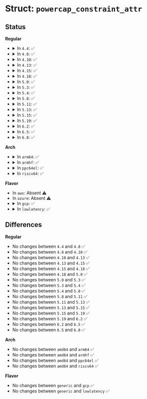 # Struct: <code>powercap_constraint_attr</code>

## Status
<b>Regular</b>
<ul>
<li>
<details>
<summary>In <code>4.4</code>: ✅</summary>

```c
struct powercap_constraint_attr {
    struct device_attribute power_limit_attr;
    struct device_attribute time_window_attr;
    struct device_attribute max_power_attr;
    struct device_attribute min_power_attr;
    struct device_attribute max_time_window_attr;
    struct device_attribute min_time_window_attr;
    struct device_attribute name_attr;
};
```
</details>
</li>
<li>
<details>
<summary>In <code>4.8</code>: ✅</summary>

```c
struct powercap_constraint_attr {
    struct device_attribute power_limit_attr;
    struct device_attribute time_window_attr;
    struct device_attribute max_power_attr;
    struct device_attribute min_power_attr;
    struct device_attribute max_time_window_attr;
    struct device_attribute min_time_window_attr;
    struct device_attribute name_attr;
};
```
</details>
</li>
<li>
<details>
<summary>In <code>4.10</code>: ✅</summary>

```c
struct powercap_constraint_attr {
    struct device_attribute power_limit_attr;
    struct device_attribute time_window_attr;
    struct device_attribute max_power_attr;
    struct device_attribute min_power_attr;
    struct device_attribute max_time_window_attr;
    struct device_attribute min_time_window_attr;
    struct device_attribute name_attr;
};
```
</details>
</li>
<li>
<details>
<summary>In <code>4.13</code>: ✅</summary>

```c
struct powercap_constraint_attr {
    struct device_attribute power_limit_attr;
    struct device_attribute time_window_attr;
    struct device_attribute max_power_attr;
    struct device_attribute min_power_attr;
    struct device_attribute max_time_window_attr;
    struct device_attribute min_time_window_attr;
    struct device_attribute name_attr;
};
```
</details>
</li>
<li>
<details>
<summary>In <code>4.15</code>: ✅</summary>

```c
struct powercap_constraint_attr {
    struct device_attribute power_limit_attr;
    struct device_attribute time_window_attr;
    struct device_attribute max_power_attr;
    struct device_attribute min_power_attr;
    struct device_attribute max_time_window_attr;
    struct device_attribute min_time_window_attr;
    struct device_attribute name_attr;
};
```
</details>
</li>
<li>
<details>
<summary>In <code>4.18</code>: ✅</summary>

```c
struct powercap_constraint_attr {
    struct device_attribute power_limit_attr;
    struct device_attribute time_window_attr;
    struct device_attribute max_power_attr;
    struct device_attribute min_power_attr;
    struct device_attribute max_time_window_attr;
    struct device_attribute min_time_window_attr;
    struct device_attribute name_attr;
};
```
</details>
</li>
<li>
<details>
<summary>In <code>5.0</code>: ✅</summary>

```c
struct powercap_constraint_attr {
    struct device_attribute power_limit_attr;
    struct device_attribute time_window_attr;
    struct device_attribute max_power_attr;
    struct device_attribute min_power_attr;
    struct device_attribute max_time_window_attr;
    struct device_attribute min_time_window_attr;
    struct device_attribute name_attr;
};
```
</details>
</li>
<li>
<details>
<summary>In <code>5.3</code>: ✅</summary>

```c
struct powercap_constraint_attr {
    struct device_attribute power_limit_attr;
    struct device_attribute time_window_attr;
    struct device_attribute max_power_attr;
    struct device_attribute min_power_attr;
    struct device_attribute max_time_window_attr;
    struct device_attribute min_time_window_attr;
    struct device_attribute name_attr;
};
```
</details>
</li>
<li>
<details>
<summary>In <code>5.4</code>: ✅</summary>

```c
struct powercap_constraint_attr {
    struct device_attribute power_limit_attr;
    struct device_attribute time_window_attr;
    struct device_attribute max_power_attr;
    struct device_attribute min_power_attr;
    struct device_attribute max_time_window_attr;
    struct device_attribute min_time_window_attr;
    struct device_attribute name_attr;
};
```
</details>
</li>
<li>
<details>
<summary>In <code>5.8</code>: ✅</summary>

```c
struct powercap_constraint_attr {
    struct device_attribute power_limit_attr;
    struct device_attribute time_window_attr;
    struct device_attribute max_power_attr;
    struct device_attribute min_power_attr;
    struct device_attribute max_time_window_attr;
    struct device_attribute min_time_window_attr;
    struct device_attribute name_attr;
};
```
</details>
</li>
<li>
<details>
<summary>In <code>5.11</code>: ✅</summary>

```c
struct powercap_constraint_attr {
    struct device_attribute power_limit_attr;
    struct device_attribute time_window_attr;
    struct device_attribute max_power_attr;
    struct device_attribute min_power_attr;
    struct device_attribute max_time_window_attr;
    struct device_attribute min_time_window_attr;
    struct device_attribute name_attr;
};
```
</details>
</li>
<li>
<details>
<summary>In <code>5.13</code>: ✅</summary>

```c
struct powercap_constraint_attr {
    struct device_attribute power_limit_attr;
    struct device_attribute time_window_attr;
    struct device_attribute max_power_attr;
    struct device_attribute min_power_attr;
    struct device_attribute max_time_window_attr;
    struct device_attribute min_time_window_attr;
    struct device_attribute name_attr;
};
```
</details>
</li>
<li>
<details>
<summary>In <code>5.15</code>: ✅</summary>

```c
struct powercap_constraint_attr {
    struct device_attribute power_limit_attr;
    struct device_attribute time_window_attr;
    struct device_attribute max_power_attr;
    struct device_attribute min_power_attr;
    struct device_attribute max_time_window_attr;
    struct device_attribute min_time_window_attr;
    struct device_attribute name_attr;
};
```
</details>
</li>
<li>
<details>
<summary>In <code>5.19</code>: ✅</summary>

```c
struct powercap_constraint_attr {
    struct device_attribute power_limit_attr;
    struct device_attribute time_window_attr;
    struct device_attribute max_power_attr;
    struct device_attribute min_power_attr;
    struct device_attribute max_time_window_attr;
    struct device_attribute min_time_window_attr;
    struct device_attribute name_attr;
};
```
</details>
</li>
<li>
<details>
<summary>In <code>6.2</code>: ✅</summary>

```c
struct powercap_constraint_attr {
    struct device_attribute power_limit_attr;
    struct device_attribute time_window_attr;
    struct device_attribute max_power_attr;
    struct device_attribute min_power_attr;
    struct device_attribute max_time_window_attr;
    struct device_attribute min_time_window_attr;
    struct device_attribute name_attr;
};
```
</details>
</li>
<li>
<details>
<summary>In <code>6.5</code>: ✅</summary>

```c
struct powercap_constraint_attr {
    struct device_attribute power_limit_attr;
    struct device_attribute time_window_attr;
    struct device_attribute max_power_attr;
    struct device_attribute min_power_attr;
    struct device_attribute max_time_window_attr;
    struct device_attribute min_time_window_attr;
    struct device_attribute name_attr;
};
```
</details>
</li>
<li>
<details>
<summary>In <code>6.8</code>: ✅</summary>

```c
struct powercap_constraint_attr {
    struct device_attribute power_limit_attr;
    struct device_attribute time_window_attr;
    struct device_attribute max_power_attr;
    struct device_attribute min_power_attr;
    struct device_attribute max_time_window_attr;
    struct device_attribute min_time_window_attr;
    struct device_attribute name_attr;
};
```
</details>
</li>
</ul>
<b>Arch</b>
<ul>
<li>
<details>
<summary>In <code>arm64</code>: ✅</summary>

```c
struct powercap_constraint_attr {
    struct device_attribute power_limit_attr;
    struct device_attribute time_window_attr;
    struct device_attribute max_power_attr;
    struct device_attribute min_power_attr;
    struct device_attribute max_time_window_attr;
    struct device_attribute min_time_window_attr;
    struct device_attribute name_attr;
};
```
</details>
</li>
<li>
<details>
<summary>In <code>armhf</code>: ✅</summary>

```c
struct powercap_constraint_attr {
    struct device_attribute power_limit_attr;
    struct device_attribute time_window_attr;
    struct device_attribute max_power_attr;
    struct device_attribute min_power_attr;
    struct device_attribute max_time_window_attr;
    struct device_attribute min_time_window_attr;
    struct device_attribute name_attr;
};
```
</details>
</li>
<li>
<details>
<summary>In <code>ppc64el</code>: ✅</summary>

```c
struct powercap_constraint_attr {
    struct device_attribute power_limit_attr;
    struct device_attribute time_window_attr;
    struct device_attribute max_power_attr;
    struct device_attribute min_power_attr;
    struct device_attribute max_time_window_attr;
    struct device_attribute min_time_window_attr;
    struct device_attribute name_attr;
};
```
</details>
</li>
<li>
<details>
<summary>In <code>riscv64</code>: ✅</summary>

```c
struct powercap_constraint_attr {
    struct device_attribute power_limit_attr;
    struct device_attribute time_window_attr;
    struct device_attribute max_power_attr;
    struct device_attribute min_power_attr;
    struct device_attribute max_time_window_attr;
    struct device_attribute min_time_window_attr;
    struct device_attribute name_attr;
};
```
</details>
</li>
</ul>
<b>Flavor</b>
<ul>
<li>
In <code>aws</code>: Absent ⚠️
</li>
<li>
In <code>azure</code>: Absent ⚠️
</li>
<li>
<details>
<summary>In <code>gcp</code>: ✅</summary>

```c
struct powercap_constraint_attr {
    struct device_attribute power_limit_attr;
    struct device_attribute time_window_attr;
    struct device_attribute max_power_attr;
    struct device_attribute min_power_attr;
    struct device_attribute max_time_window_attr;
    struct device_attribute min_time_window_attr;
    struct device_attribute name_attr;
};
```
</details>
</li>
<li>
<details>
<summary>In <code>lowlatency</code>: ✅</summary>

```c
struct powercap_constraint_attr {
    struct device_attribute power_limit_attr;
    struct device_attribute time_window_attr;
    struct device_attribute max_power_attr;
    struct device_attribute min_power_attr;
    struct device_attribute max_time_window_attr;
    struct device_attribute min_time_window_attr;
    struct device_attribute name_attr;
};
```
</details>
</li>
</ul>

## Differences
<b>Regular</b>
<ul>
<li>
No changes between <code>4.4</code> and <code>4.8</code> ✅
</li>
<li>
No changes between <code>4.8</code> and <code>4.10</code> ✅
</li>
<li>
No changes between <code>4.10</code> and <code>4.13</code> ✅
</li>
<li>
No changes between <code>4.13</code> and <code>4.15</code> ✅
</li>
<li>
No changes between <code>4.15</code> and <code>4.18</code> ✅
</li>
<li>
No changes between <code>4.18</code> and <code>5.0</code> ✅
</li>
<li>
No changes between <code>5.0</code> and <code>5.3</code> ✅
</li>
<li>
No changes between <code>5.3</code> and <code>5.4</code> ✅
</li>
<li>
No changes between <code>5.4</code> and <code>5.8</code> ✅
</li>
<li>
No changes between <code>5.8</code> and <code>5.11</code> ✅
</li>
<li>
No changes between <code>5.11</code> and <code>5.13</code> ✅
</li>
<li>
No changes between <code>5.13</code> and <code>5.15</code> ✅
</li>
<li>
No changes between <code>5.15</code> and <code>5.19</code> ✅
</li>
<li>
No changes between <code>5.19</code> and <code>6.2</code> ✅
</li>
<li>
No changes between <code>6.2</code> and <code>6.5</code> ✅
</li>
<li>
No changes between <code>6.5</code> and <code>6.8</code> ✅
</li>
</ul>
<b>Arch</b>
<ul>
<li>
No changes between <code>amd64</code> and <code>arm64</code> ✅
</li>
<li>
No changes between <code>amd64</code> and <code>armhf</code> ✅
</li>
<li>
No changes between <code>amd64</code> and <code>ppc64el</code> ✅
</li>
<li>
No changes between <code>amd64</code> and <code>riscv64</code> ✅
</li>
</ul>
<b>Flavor</b>
<ul>
<li>
No changes between <code>generic</code> and <code>gcp</code> ✅
</li>
<li>
No changes between <code>generic</code> and <code>lowlatency</code> ✅
</li>
</ul>
